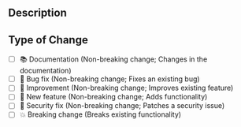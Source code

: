 ## Description

<!--
  Add a detailed description for the changes made in this pull request

  If your PR addresses an existing issue, add it here.
  Use the template string - `This pull request resolves #<issue-number>`
-->

## Type of Change

<!-- Mark with an `x` all the checkboxes that apply (like `[x]`) -->
- [ ] 📚 Documentation    (Non-breaking change; Changes in the documentation)
- [ ] 🔧 Bug fix          (Non-breaking change; Fixes an existing bug)
- [ ] 🥂 Improvement      (Non-breaking change; Improves existing feature)
- [ ] 🚀 New feature      (Non-breaking change; Adds functionality)
- [ ] 🔐 Security fix     (Non-breaking change; Patches a security issue)
- [ ] 💥 Breaking change  (Breaks existing functionality)

<!--
    Leave this section as-is, no changes are to be made below this point!
-->
